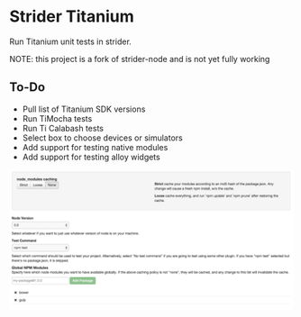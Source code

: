 # Strider Titanium

Run Titanium unit tests in strider.

NOTE: this project is a fork of strider-node and is not yet fully working

## To-Do
- Pull list of Titanium SDK versions
- Run TiMocha tests
- Run Ti Calabash tests
- Select box to choose devices or simulators
- Add support for testing native modules
- Add support for testing alloy widgets

![Screenshot](screenshot.png)
